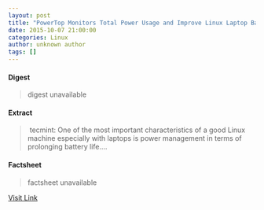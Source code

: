 ```yaml
---
layout: post
title: "PowerTop Monitors Total Power Usage and Improve Linux Laptop Battery Life"
date: 2015-10-07 21:00:00
categories: Linux
author: unknown author
tags: []
---
```



#### Digest
>digest unavailable

#### Extract
>&nbsp;tecmint: One of the most important characteristics of a good Linux machine especially with laptops is power management in terms of prolonging battery life....

#### Factsheet
>factsheet unavailable

[Visit Link](http://www.linuxtoday.com/upload/powertop-monitors-total-power-usage-and-improve-linux-laptop-battery-life-151007040023.html)


